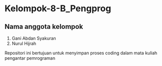 # Kelompok-8-B_Pengprog
## Nama anggota kelompok
1. Gani Abdan Syakuran
2. Nurul Hijrah

Repositori ini bertujuan untuk menyimpan proses coding dalam mata kuliah pengantar pemrograman
